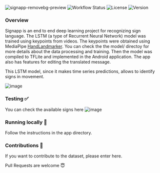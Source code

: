 ![signapp-removebg-preview](https://github.com/user-attachments/assets/7e5124c0-ca07-418f-8b64-75ee55402aed)
![Workflow Status](https://github.com/david-oruna/signapp/actions/workflows/main.yml/badge.svg) ![License](https://img.shields.io/github/license/david-oruna/signapp) ![Version](https://img.shields.io/github/v/release/david-oruna/signapp)





### Overview 

Signapp is an end to end deep learning project for recognizing sign language. The LSTM (a type of Recurrent Neural Network) model was trained using keypoints from videos. The keypoints were obtained using MediaPipe [HandLandmarker](https://ai.google.dev/edge/mediapipe/solutions/vision/hand_landmarker). You can check the the model/ directoy for more details about the data processing and training. Then the model was compiled to TFLite and implemented in the Android application. The app also has features for editing the translated message.

This LSTM model, since it makes time series predictions, allows to identify signs in movement.

![image](https://github.com/user-attachments/assets/fa638b72-5900-4091-ac6c-a71aa63298b1)


### Testing ✅
You can check the available signs here
![image](https://github.com/user-attachments/assets/0ecee287-c102-4a3e-967f-d3e7677861f6)

### Running locally 🚀

Follow the instructions in the app directory. 

### Contributions 🙌

If you want to contribute to the dataset, please enter here.

Pull Requests are welcome 😇
